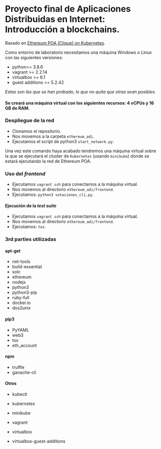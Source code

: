 # Proyecto final de Aplicaciones Distribuidas en Internet: Introducción a blockchains.

Basado en [Ethereum POA (Clique) on Kubernetes](https://medium.com/@edi.sinovcic/ethererum-poa-clique-on-kubernetes-6e86fed0c310).

Como entorno de laboratorio necesitamos una máquina Windows o Linux con las siguientes versiones:

- python>= 3.8.6
- vagrant >= 2.2.14
- virtualbox >= 6.1
- guest additions >= 5.2.42

*Estas son las que se han probado, lo que no quita que otras sean posibles.*

#### Se creará una máquina virtual con los siguientes recursos: **4 vCPUs y 16 GB de RAM**.

### Despliegue de la red

- Clonamos el repositorio.
- Nos movemos a la carpeta `ethereum_adi`.
- Ejecutamos el script de python3 `start_network.py`.

Una vez este comando haya acabado tendremos una máquina virtual sobre la que se ejecutará el cluster de `Kubernetes` (usando `minikube`) donde se estará ejecutando la red de Ethereum POA.

### Uso del *frontend*

- Ejecutamos `vagrant ssh` para conectamos a la máquina virtual.
- Nos movemos al directorio `ethereum_adi/frontend`.
- Ejecutamos: `python3 votaciones_cli.py`.

#### Ejecución de la *test suite*

- Ejecutamos `vagrant ssh` para conectamos a la máquina virtual.
- Nos movemos al directorio `ethereum_adi/frontend`.
- Ejecutamos: `tox`.


### 3rd parties utilizadas 

#### apt-get

- net-tools 
- build-essential 
- solc 
- ethereum 
- nodejs 
- python3
- python3-pip 
- ruby-full 
- docker.io 
- dos2unix

#### pip3
- PyYAML
- web3
- tox
- eth_account

#### npm

- truffle
- ganache-cli

#### Otros 

- kubectl
- kubernetes
- minikube
- vagrant

- virtualbox
- virtualbox-guest-additions
